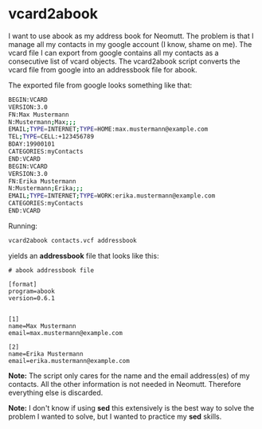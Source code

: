 # vcard2abook

I want to use abook as my address book for Neomutt. The problem is that I
manage all my contacts in my google account (I know, shame on me). The vcard
file I can export from google contains all my contacts as a consecutive list of
vcard objects. The vcard2abook script converts the vcard file from google into
an addressbook file for abook.

The exported file from google looks something like that:
```bash
BEGIN:VCARD
VERSION:3.0
FN:Max Mustermann
N:Mustermann;Max;;;
EMAIL;TYPE=INTERNET;TYPE=HOME:max.mustermann@example.com
TEL;TYPE=CELL:+123456789
BDAY:19900101
CATEGORIES:myContacts
END:VCARD
BEGIN:VCARD
VERSION:3.0
FN:Erika Mustermann
N:Mustermann;Erika;;;
EMAIL;TYPE=INTERNET;TYPE=WORK:erika.mustermann@example.com
CATEGORIES:myContacts
END:VCARD
```

Running:
```bash
vcard2abook contacts.vcf addressbook
```
yields an **addressbook** file that looks like this:
```
# abook addressbook file

[format]
program=abook
version=0.6.1


[1]
name=Max Mustermann
email=max.mustermann@example.com

[2]
name=Erika Mustermann
email=erika.mustermann@example.com

```

**Note:** The script only cares for the name and the email address(es) of my
contacts. All the other information is not needed in Neomutt. Therefore
everything else is discarded.

**Note:** I don't know if using **sed** this extensively is the best way to
solve the problem I wanted to solve, but I wanted to practice my **sed**
skills.

